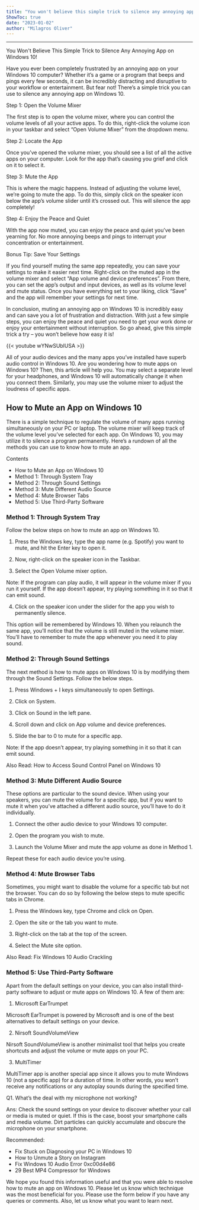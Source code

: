 ```yaml
---
title: "You won't believe this simple trick to silence any annoying app on Windows 10!"
ShowToc: true 
date: "2023-01-02"
author: "Milagros Oliver"
---
```

*****
You Won't Believe This Simple Trick to Silence Any Annoying App on Windows 10!

Have you ever been completely frustrated by an annoying app on your Windows 10 computer? Whether it’s a game or a program that beeps and pings every few seconds, it can be incredibly distracting and disruptive to your workflow or entertainment. But fear not! There’s a simple trick you can use to silence any annoying app on Windows 10. 

Step 1: Open the Volume Mixer

The first step is to open the volume mixer, where you can control the volume levels of all your active apps. To do this, right-click the volume icon in your taskbar and select “Open Volume Mixer” from the dropdown menu. 

Step 2: Locate the App

Once you’ve opened the volume mixer, you should see a list of all the active apps on your computer. Look for the app that’s causing you grief and click on it to select it. 

Step 3: Mute the App

This is where the magic happens. Instead of adjusting the volume level, we’re going to mute the app. To do this, simply click on the speaker icon below the app’s volume slider until it’s crossed out. This will silence the app completely! 

Step 4: Enjoy the Peace and Quiet

With the app now muted, you can enjoy the peace and quiet you’ve been yearning for. No more annoying beeps and pings to interrupt your concentration or entertainment. 

Bonus Tip: Save Your Settings

If you find yourself muting the same app repeatedly, you can save your settings to make it easier next time. Right-click on the muted app in the volume mixer and select “App volume and device preferences”. From there, you can set the app’s output and input devices, as well as its volume level and mute status. Once you have everything set to your liking, click “Save” and the app will remember your settings for next time. 

In conclusion, muting an annoying app on Windows 10 is incredibly easy and can save you a lot of frustration and distraction. With just a few simple steps, you can enjoy the peace and quiet you need to get your work done or enjoy your entertainment without interruption. So go ahead, give this simple trick a try – you won’t believe how easy it is!

{{< youtube wYNwSUblUSA >}} 



All of your audio devices and the many apps you’ve installed have superb audio control in Windows 10. Are you wondering how to mute apps on Windows 10? Then, this article will help you. You may select a separate level for your headphones, and Windows 10 will automatically change it when you connect them. Similarly, you may use the volume mixer to adjust the loudness of specific apps.
 

 
## How to Mute an App on Windows 10
 
There is a simple technique to regulate the volume of many apps running simultaneously on your PC or laptop. The volume mixer will keep track of the volume level you’ve selected for each app. On Windows 10, you may utilize it to silence a program permanently. Here’s a rundown of all the methods you can use to know how to mute an app.
 
Contents
 
- How to Mute an App on Windows 10
 - Method 1: Through System Tray
 - Method 2: Through Sound Settings
 - Method 3: Mute Different Audio Source
 - Method 4: Mute Browser Tabs
 - Method 5: Use Third-Party Software

 
### Method 1: Through System Tray
 
Follow the below steps on how to mute an app on Windows 10.
 
1. Press the Windows key, type the app name (e.g. Spotify) you want to mute, and hit the Enter key to open it.
 
2. Now, right-click on the speaker icon in the Taskbar.
 
3. Select the Open Volume mixer option.
 
Note: If the program can play audio, it will appear in the volume mixer if you run it yourself. If the app doesn’t appear, try playing something in it so that it can emit sound.
 
4. Click on the speaker icon under the slider for the app you wish to permanently silence.
 
This option will be remembered by Windows 10. When you relaunch the same app, you’ll notice that the volume is still muted in the volume mixer. You’ll have to remember to mute the app whenever you need it to play sound.
 
### Method 2: Through Sound Settings
 
The next method is how to mute apps on Windows 10 is by modifying them through the Sound Settings. Follow the below steps.
 
1. Press Windows + I keys simultaneously to open Settings.
 
2. Click on System.
 
3. Click on Sound in the left pane.
 
4. Scroll down and click on App volume and device preferences.
 
5. Slide the bar to 0 to mute for a specific app.
 
Note: If the app doesn’t appear, try playing something in it so that it can emit sound.
 
Also Read: How to Access Sound Control Panel on Windows 10
 
### Method 3: Mute Different Audio Source
 
These options are particular to the sound device. When using your speakers, you can mute the volume for a specific app, but if you want to mute it when you’ve attached a different audio source, you’ll have to do it individually.
 
1. Connect the other audio device to your Windows 10 computer.
 
2. Open the program you wish to mute.
 
3. Launch the Volume Mixer and mute the app volume as done in Method 1.
 
Repeat these for each audio device you’re using.
 
### Method 4: Mute Browser Tabs
 
Sometimes, you might want to disable the volume for a specific tab but not the browser. You can do so by following the below steps to mute specific tabs in Chrome.
 
1. Press the Windows key, type Chrome and click on Open.
 
2. Open the site or the tab you want to mute.
 
3. Right-click on the tab at the top of the screen.
 
4. Select the Mute site option.
 
Also Read: Fix Windows 10 Audio Crackling
 
### Method 5: Use Third-Party Software
 
Apart from the default settings on your device, you can also install third-party software to adjust or mute apps on Windows 10. A few of them are:
 
1. Microsoft EarTrumpet
 
Microsoft EarTrumpet is powered by Microsoft and is one of the best alternatives to default settings on your device.
 
2. Nirsoft SoundVolumeView
 
Nirsoft SoundVolumeView is another minimalist tool that helps you create shortcuts and adjust the volume or mute apps on your PC.
 
3. MultiTimer
 
MultiTimer app is another special app since it allows you to mute Windows 10 (not a specific app) for a duration of time. In other words, you won’t receive any notifications or any autoplay sounds during the specified time.
 
Q1. What’s the deal with my microphone not working?
 
Ans: Check the sound settings on your device to discover whether your call or media is muted or quiet. If this is the case, boost your smartphone calls and media volume. Dirt particles can quickly accumulate and obscure the microphone on your smartphone.
 
Recommended:
 
- Fix Stuck on Diagnosing your PC in Windows 10
 - How to Unmute a Story on Instagram
 - Fix Windows 10 Audio Error 0xc00d4e86
 - 29 Best MP4 Compressor for Windows

 
We hope you found this information useful and that you were able to resolve how to mute an app on Windows 10. Please let us know which technique was the most beneficial for you. Please use the form below if you have any queries or comments. Also, let us know what you want to learn next.




